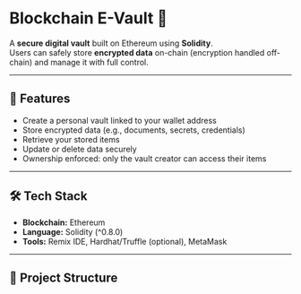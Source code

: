 # Blockchain E-Vault 🔐

A **secure digital vault** built on Ethereum using **Solidity**.  
Users can safely store **encrypted data** on-chain (encryption handled off-chain) and manage it with full control.

---

## 🚀 Features
- Create a personal vault linked to your wallet address
- Store encrypted data (e.g., documents, secrets, credentials)
- Retrieve your stored items
- Update or delete data securely
- Ownership enforced: only the vault creator can access their items

---

## 🛠️ Tech Stack
- **Blockchain:** Ethereum
- **Language:** Solidity (^0.8.0)
- **Tools:** Remix IDE, Hardhat/Truffle (optional), MetaMask

---

## 📂 Project Structure
